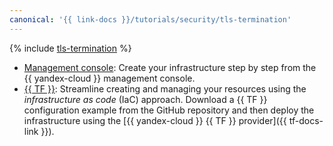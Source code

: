```yaml
---
canonical: '{{ link-docs }}/tutorials/security/tls-termination'
---
```


{% include [tls-termination](../../../_tutorials/security/tls-termination.md) %}

* [Management console](console.md): Create your infrastructure step by step from the {{ yandex-cloud }} management console.
* [{{ TF }}](terraform.md): Streamline creating and managing your resources using the _infrastructure as code_ (IaC) approach. Download a {{ TF }} configuration example from the GitHub repository and then deploy the infrastructure using the [{{ yandex-cloud }} {{ TF }} provider]({{ tf-docs-link }}).